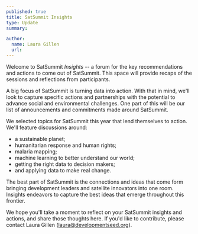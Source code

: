 ```yaml
---
published: true
title: SatSummit Insights
type: Update
summary:

author:
  name: Laura Gillen
  url: 
---
```


Welcome to SatSummit _Insights_ -- a forum for the key recommendations and actions to come out of SatSummit. This space will provide recaps of the sessions and reflections from participants. 

A big focus of SatSummit is turning data into action. With that in mind, we'll look to capture specific actions and partnerships with the potential to advance social and environmental challenges. One part of this will be our list of announcements and commitments made around SatSummit.

We selected topics for SatSummit this year that lend themselves to action. We'll feature discussions around: 

- a sustainable planet;
- humanitarian response and human rights;
- malaria mapping;
- machine learning to better understand our world;
- getting the right data to decision makers;
- and applying data to make real change.

The best part of SatSummit is the connections and ideas that come form bringing development leaders and satellite innovators into one room. Insights endeavors to capture the best ideas that emerge throughout this frontier.

We hope you'll take a moment to reflect on your SatSummit insights and actions, and share those thoughts here. If you'd like to contribute, please contact Laura Gillen (laura@developmentseed.org).